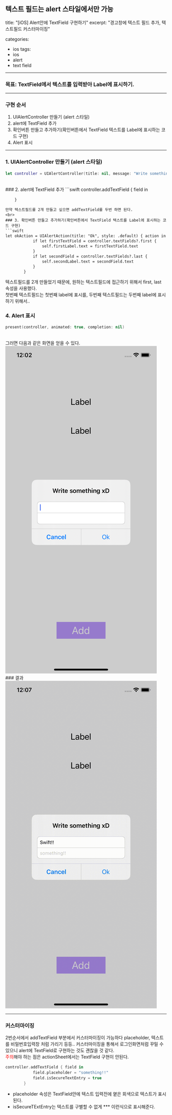 텍스트 필드는 alert 스타일에서만 가능
---
title: "[iOS] Alert안에 TextField 구현하기"
excerpt: "경고창에 텍스트 필드 추가, 텍스트필드 커스터마이징"

categories:
  - ios
tags:
  - ios
  - alert
  - text field
---

### 목표: TextField에서 텍스트를 입력받아 Label에 표시하기.
***

### 구현 순서
1. UIAlertController 만들기 (alert 스타일)
1. alert에 TextField 추가
1. 확인버튼 만들고 추가하기(확인버튼에서 TextField 텍스트를 Label에 표시하는 코드 구현)
1. Alert 표시
***

### 1. UIAlertController 만들기 (alert 스타일)
```swift
let controller = UIAlertController(title: nil, message: "Write something xD", preferredStyle: .alert)
```
<br>
### 2. alert에 TextField 추가
```swift
controller.addTextField { field in
            
        }
```
만약 텍스트필드를 2개 만들고 싶으면 addTextField를 두번 하면 된다.
<br>
### 3. 확인버튼 만들고 추가하기(확인버튼에서 TextField 텍스트를 Label에 표시하는 코드 구현)
```swift
let okAction = UIAlertAction(title: "Ok", style: .default) { action in
            if let firstTextField = controller.textFields?.first {
                self.firstLabel.text = firstTextField.text
            }
            if let secondField = controller.textFields?.last {
                self.secondLabel.text = secondField.text
            }
        }
```
텍스트필드를 2개 만들었기 때문에, 원하는 텍스트필드에 접근하기 위해서 first, last 속성을 사용했다.  
첫번째 텍스트필드는 첫번째 label에 표시를, 두번째 텍스트필드는 두번째 label에 표시하기 위해서..
<br>
### 4. Alert 표시
```swift
present(controller, animated: true, completion: nil)
```
<br>
그러면 다음과 같은 화면을 얻을 수 있다.
<br>
<img src="/assets/images/alertTextField/01.png">
<br>
### 결과
<img src="/assets/images/alertTextField/04.gif">  

***

### 커스터마이징
2번순서에서 addTextField 부분에서 커스터마이징이 가능하다
placeholder, 텍스트를 비밀번호입력창 처럼 가리기 등등..
커스터마이징을 통해서 로그인화면처럼 꾸밀 수 있으니 alert에 TextField로 구현하는 것도 괜찮을 것 같다.  
<span style="color:red">주의</span>해야 하는 점은 actionSheet에서는 TextField 구현이 안된다.
```swift
controller.addTextField { field in
            field.placeholder = "something!!"
            field.isSecureTextEntry = true
        }
```
- placeholder 속성은 TextField안에 텍스트 입력전에 옅은 회색으로 텍스트가 표시된다.    
- isSecureTExtEntry는 텍스트를 구별할 수 없게 *** 이런식으로 표시해준다.    

